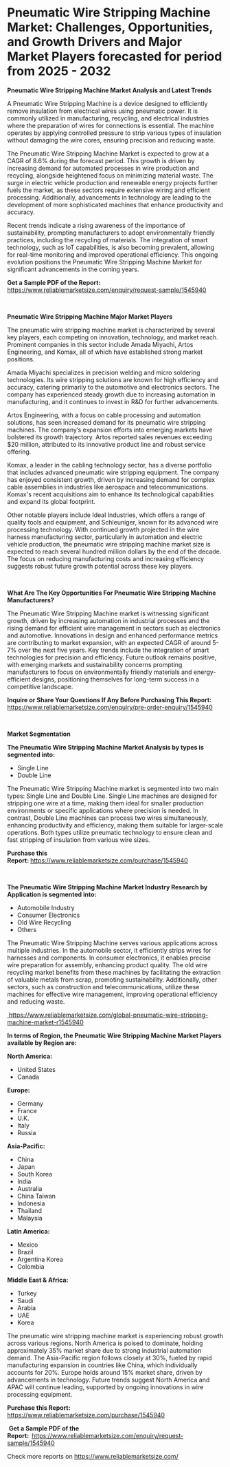 <p><h1>Pneumatic Wire Stripping Machine Market: Challenges, Opportunities, and Growth Drivers and Major Market Players forecasted for period from 2025 - 2032</h1></p><p><strong>Pneumatic Wire Stripping Machine Market Analysis and Latest Trends</strong></p>
<p><p>A Pneumatic Wire Stripping Machine is a device designed to efficiently remove insulation from electrical wires using pneumatic power. It is commonly utilized in manufacturing, recycling, and electrical industries where the preparation of wires for connections is essential. The machine operates by applying controlled pressure to strip various types of insulation without damaging the wire cores, ensuring precision and reducing waste.</p><p>The Pneumatic Wire Stripping Machine Market is expected to grow at a CAGR of 8.6% during the forecast period. This growth is driven by increasing demand for automated processes in wire production and recycling, alongside heightened focus on minimizing material waste. The surge in electric vehicle production and renewable energy projects further fuels the market, as these sectors require extensive wiring and efficient processing. Additionally, advancements in technology are leading to the development of more sophisticated machines that enhance productivity and accuracy.</p><p>Recent trends indicate a rising awareness of the importance of sustainability, prompting manufacturers to adopt environmentally friendly practices, including the recycling of materials. The integration of smart technology, such as IoT capabilities, is also becoming prevalent, allowing for real-time monitoring and improved operational efficiency. This ongoing evolution positions the Pneumatic Wire Stripping Machine Market for significant advancements in the coming years.</p></p>
<p><strong>Get a Sample PDF of the Report:&nbsp;</strong> <a href="https://www.reliablemarketsize.com/enquiry/request-sample/1545940?utm_campaign=1835&utm_medium=2&utm_source=Github&utm_content=ia&utm_term=08042025&utm_id=pneumatic-wire-stripping-machine">https://www.reliablemarketsize.com/enquiry/request-sample/1545940</a></p>
<p>&nbsp;</p>
<p><strong>Pneumatic Wire Stripping Machine Major Market Players</strong></p>
<p><p>The pneumatic wire stripping machine market is characterized by several key players, each competing on innovation, technology, and market reach. Prominent companies in this sector include Amada Miyachi, Artos Engineering, and Komax, all of which have established strong market positions.</p><p>Amada Miyachi specializes in precision welding and micro soldering technologies. Its wire stripping solutions are known for high efficiency and accuracy, catering primarily to the automotive and electronics sectors. The company has experienced steady growth due to increasing automation in manufacturing, and it continues to invest in R&D for further advancements.</p><p>Artos Engineering, with a focus on cable processing and automation solutions, has seen increased demand for its pneumatic wire stripping machines. The company’s expansion efforts into emerging markets have bolstered its growth trajectory. Artos reported sales revenues exceeding $20 million, attributed to its innovative product line and robust service offering.</p><p>Komax, a leader in the cabling technology sector, has a diverse portfolio that includes advanced pneumatic wire stripping equipment. The company has enjoyed consistent growth, driven by increasing demand for complex cable assemblies in industries like aerospace and telecommunications. Komax's recent acquisitions aim to enhance its technological capabilities and expand its global footprint.</p><p>Other notable players include Ideal Industries, which offers a range of quality tools and equipment, and Schleuniger, known for its advanced wire processing technology. With continued growth projected in the wire harness manufacturing sector, particularly in automation and electric vehicle production, the pneumatic wire stripping machine market size is expected to reach several hundred million dollars by the end of the decade. The focus on reducing manufacturing costs and increasing efficiency suggests robust future growth potential across these key players.</p></p>
<p>&nbsp;</p>
<p><strong>What Are The Key Opportunities For Pneumatic Wire Stripping Machine Manufacturers?</strong></p>
<p><p>The Pneumatic Wire Stripping Machine market is witnessing significant growth, driven by increasing automation in industrial processes and the rising demand for efficient wire management in sectors such as electronics and automotive. Innovations in design and enhanced performance metrics are contributing to market expansion, with an expected CAGR of around 5-7% over the next five years. Key trends include the integration of smart technologies for precision and efficiency. Future outlook remains positive, with emerging markets and sustainability concerns prompting manufacturers to focus on environmentally friendly materials and energy-efficient designs, positioning themselves for long-term success in a competitive landscape.</p></p>
<p><strong>Inquire or Share Your Questions If Any Before Purchasing This Report:</strong> <a href="https://www.reliablemarketsize.com/enquiry/pre-order-enquiry/1545940?utm_campaign=1835&utm_medium=2&utm_source=Github&utm_content=ia&utm_term=08042025&utm_id=pneumatic-wire-stripping-machine">https://www.reliablemarketsize.com/enquiry/pre-order-enquiry/1545940</a></p>
<p>&nbsp;</p>
<p><strong>Market Segmentation</strong></p>
<p><strong>The Pneumatic Wire Stripping Machine Market Analysis by types is segmented into:</strong></p>
<p><ul><li>Single Line</li><li>Double Line</li></ul></p>
<p><p>The Pneumatic Wire Stripping Machine market is segmented into two main types: Single Line and Double Line. Single Line machines are designed for stripping one wire at a time, making them ideal for smaller production environments or specific applications where precision is needed. In contrast, Double Line machines can process two wires simultaneously, enhancing productivity and efficiency, making them suitable for larger-scale operations. Both types utilize pneumatic technology to ensure clean and fast stripping of insulation from various wire sizes.</p></p>
<p><strong>Purchase this Report:&nbsp;</strong><a href="https://www.reliablemarketsize.com/purchase/1545940?utm_campaign=1835&utm_medium=2&utm_source=Github&utm_content=ia&utm_term=08042025&utm_id=pneumatic-wire-stripping-machine">https://www.reliablemarketsize.com/purchase/1545940</a></p>
<p>&nbsp;</p>
<p><strong>The Pneumatic Wire Stripping Machine Market Industry Research by Application is segmented into:</strong></p>
<p><ul><li>Automobile Industry</li><li>Consumer Electronics</li><li>Old Wire Recycling</li><li>Others</li></ul></p>
<p><p>The Pneumatic Wire Stripping Machine serves various applications across multiple industries. In the automobile sector, it efficiently strips wires for harnesses and components. In consumer electronics, it enables precise wire preparation for assembly, enhancing product quality. The old wire recycling market benefits from these machines by facilitating the extraction of valuable metals from scrap, promoting sustainability. Additionally, other sectors, such as construction and telecommunications, utilize these machines for effective wire management, improving operational efficiency and reducing waste.</p></p>
<p><a href="https://www.reliablemarketsize.com/global-pneumatic-wire-stripping-machine-market-r1545940?utm_campaign=1835&utm_medium=2&utm_source=Github&utm_content=ia&utm_term=08042025&utm_id=pneumatic-wire-stripping-machine">&nbsp;https://www.reliablemarketsize.com/global-pneumatic-wire-stripping-machine-market-r1545940</a></p>
<p><strong>In terms of Region, the Pneumatic Wire Stripping Machine Market Players available by Region are:</strong></p>
<p>
    <p> <strong> North America: </strong>
        <ul>
            <li>United States</li>
            <li>Canada</li>
        </ul>
        </p> 
    <p> <strong> Europe: </strong>
        <ul>
            <li>Germany</li>
            <li>France</li>
            <li>U.K.</li>
            <li>Italy</li>
            <li>Russia</li>
        </ul>
        </p> 
    <p> <strong> Asia-Pacific: </strong>
        <ul>
            <li>China</li>
            <li>Japan</li>
            <li>South Korea</li>
            <li>India</li>
            <li>Australia</li>
            <li>China Taiwan</li>
            <li>Indonesia</li>
            <li>Thailand</li>
            <li>Malaysia</li>
        </ul>
        </p> 
    <p> <strong> Latin America: </strong>
        <ul>
            <li>Mexico</li>
            <li>Brazil</li>
            <li>Argentina Korea</li>
            <li>Colombia</li>
        </ul>
        </p> 
    <p> <strong> Middle East & Africa: </strong>
        <ul>
            <li>Turkey</li>
            <li>Saudi</li>
            <li>Arabia</li>
            <li>UAE</li>
            <li>Korea</li>
        </ul>
    </p>
    </p>
<p><p>The pneumatic wire stripping machine market is experiencing robust growth across various regions. North America is poised to dominate, holding approximately 35% market share due to strong industrial automation demand. The Asia-Pacific region follows closely at 30%, fueled by rapid manufacturing expansion in countries like China, which individually accounts for 20%. Europe holds around 15% market share, driven by advancements in technology. Future trends suggest North America and APAC will continue leading, supported by ongoing innovations in wire processing equipment.</p></p>
<p><strong>Purchase this Report: </strong><a href="https://www.reliablemarketsize.com/purchase/1545940?utm_campaign=1835&utm_medium=2&utm_source=Github&utm_content=ia&utm_term=08042025&utm_id=pneumatic-wire-stripping-machine">https://www.reliablemarketsize.com/purchase/1545940</a></p>
<p>&nbsp;<strong>Get a Sample PDF of the Report:&nbsp;&nbsp;</strong><a href="https://www.reliablemarketsize.com/enquiry/request-sample/1545940?utm_campaign=1835&utm_medium=2&utm_source=Github&utm_content=ia&utm_term=08042025&utm_id=pneumatic-wire-stripping-machine">https://www.reliablemarketsize.com/enquiry/request-sample/1545940</a></p>
<p><strong></strong></p>
<p>Check more reports on <a href="https://www.reliablemarketsize.com/?utm_campaign=1835&utm_medium=2&utm_source=Github&utm_content=ia&utm_term=08042025&utm_id=pneumatic-wire-stripping-machine">https://www.reliablemarketsize.com/</a></p>